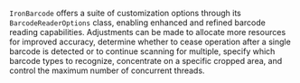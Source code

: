 `IronBarcode` offers a suite of customization options through its `BarcodeReaderOptions` class, enabling enhanced and refined barcode reading capabilities. Adjustments can be made to allocate more resources for improved accuracy, determine whether to cease operation after a single barcode is detected or to continue scanning for multiple, specify which barcode types to recognize, concentrate on a specific cropped area, and control the maximum number of concurrent threads.